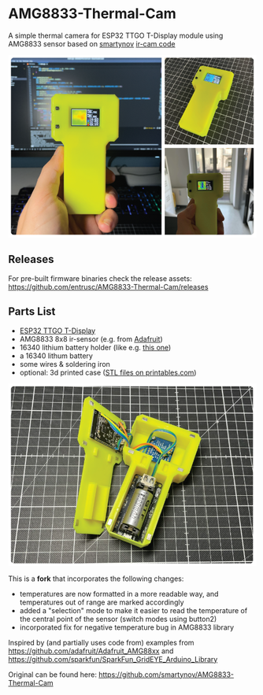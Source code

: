 # AMG8833-Thermal-Cam

A simple thermal camera for ESP32 TTGO T-Display module using AMG8833 sensor based on [smartynov](https://github.com/smartynov's) [ir-cam code](https://github.com/smartynov/AMG8833-Thermal-Cam)

![ir-cam in action](docs/preview.png)

## Releases

For pre-built firmware binaries check the release assets: https://github.com/entrusc/AMG8833-Thermal-Cam/releases

## Parts List

* [ESP32 TTGO T-Display](https://www.lilygo.cc/products/lilygo%C2%AE-ttgo-t-display-1-14-inch-lcd-esp32-control-board)
* AMG8833 8x8 ir-sensor (e.g. from [Adafruit](https://www.adafruit.com/product/3538))
* 16340 lithium battery holder (like e.g. [this one](https://aliexpress.com/item/32955019430.html))
* a 16340 lithum battery
* some wires & soldering iron
* optional: 3d printed case ([STL files on printables.com](https://www.printables.com/model/658974-cheap-ir-cam))

![ir-cam opened up](docs/preview2.png)


This is a **fork** that incorporates the following changes:
* temperatures are now formatted in a more readable way, and temperatures out of range are marked accordingly
* added a "selection" mode to make it easier to read the temperature of the central point of the sensor (switch modes using button2)
* incorporated fix for negative temperature bug in AMG8833 library

Inspired by (and partially uses code from) examples from https://github.com/adafruit/Adafruit_AMG88xx and https://github.com/sparkfun/SparkFun_GridEYE_Arduino_Library

Original can be found here: https://github.com/smartynov/AMG8833-Thermal-Cam
